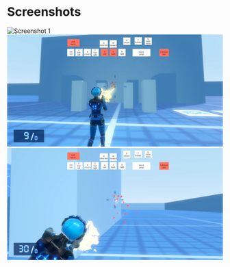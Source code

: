Screenshots
===========
![Screenshot 1](screenshots/screenshot1.gif)
![Screenshot 2](screenshots/screenshot2.jpg)
![Screenshot 3](screenshots/screenshot3.jpg)
